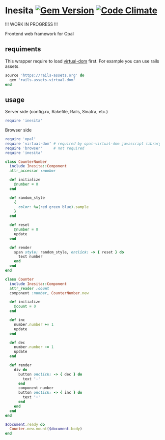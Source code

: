 # Inesita [![Gem Version](https://badge.fury.io/rb/inesita.svg)](http://badge.fury.io/rb/inesita) [![Code Climate](https://codeclimate.com/github/fazibear/opal-virtual-dom/badges/gpa.svg)](https://codeclimate.com/github/fazibear/inesita)

!!! WORK IN PROGRESS !!!

Frontend web framework for Opal

## requiments

This wrapper require to load [virtual-dom](https://github.com/Matt-Esch/virtual-dom) first. For example you can use rails assets.

```ruby
source 'https://rails-assets.org' do
  gem 'rails-assets-virtual-dom'
end
```

## usage

Server side (config.ru, Rakefile, Rails, Sinatra, etc.)

```ruby
require 'inesita'
```

Browser side

```ruby
require 'opal'
require 'virtual-dom' # required by opal-virtual-dom javascript library
require 'browser'     # not required
require 'inesita'

class CounterNumber
  include Inesita::Component
  attr_accessor :number

  def initialize
    @number = 0
  end

  def random_style
    {
      color: %w(red green blue).sample
    }
  end

  def reset
    @number = 0
    update
  end

  def render
    span style: random_style, onclick: -> { reset } do
      text number
    end
  end
end

class Counter
  include Inesita::Component
  attr_reader :count
  component :number, CounterNumber.new

  def initialize
    @count = 0
  end

  def inc
    number.number += 1
    update
  end

  def dec
    number.number -= 1
    update
  end

  def render
    div do
      button onclick: -> { dec } do
        text '-'
      end
      component number
      button onclick: -> { inc } do
        text '+'
      end
    end
  end
end

$document.ready do
  Counter.new.mount($document.body)
end
```

